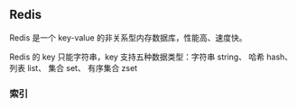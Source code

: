 ## Redis
Redis 是一个 key-value 的非关系型内存数据库，性能高、速度快。

Redis 的 key 只能字符串，key 支持五种数据类型：字符串 string、 哈希 hash、 列表 list、 集合 set、 有序集合 zset

### 索引